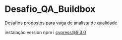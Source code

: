 # Desafio_QA_Buildbox
Desafios propostos para vaga de analista de qualidade

instalação version
npm i cypress@9.3.0